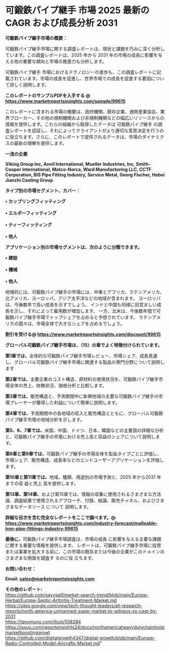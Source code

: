 # 可鍛鉄パイプ継手 市場 2025 最新の CAGR および成長分析 2031

<strong><b>可鍛鉄パイプ継手市場の概要：</b></strong>

可鍛鉄パイプ継手市場に関する調査レポートは、現状と課題を巧みに深く分析しています。この調査レポートは、2025 年から 2031 年の市場の成長に影響を与える他の重要な傾向と市場の推進力も分析します。

可鍛鉄パイプ継手 市場におけるテクノロジーの進歩も、この調査レポートに記載されています。市場の成長を促進し、世界市場での成長を促進する要因について詳しく説明します。

<strong>このレポートのサンプルPDFを入手する @ <a href=https://www.marketreportsinsights.com/sample/99615>https://www.marketreportsinsights.com/sample/99615</a></strong>

このレポートに含まれる市場の概要は、政府機関、既存企業、通商産業協会、業界ブローカー、その他の規制機関および非規制機関などの幅広いリソースからの情報を提供します。これらの組織から取得したデータは 可鍛鉄パイプ継手 の調査レポートを認証し、それによってクライアントがより適切な意思決定を行うのに役立ちます。さらに、このレポートで提供されるデータは、市場のダイナミクスの最新の理解を提供します。

<strong>一流の企業</strong>

<strong><b>Viking Group Inc, Anvil International, Mueller Industries, Inc, Smith-Cooper International, Matco-Norca, Ward Manufacturing LLC, CCTF Corporation, BIS Pipe Fitting Industry, Service Metal, Georg Fischer, Hebei Jianzhi Casting Group</b></strong>

<strong><b>タイプ別の市場セグメント、カバー：</b></strong>

<strong>• カップリングフィッティング<br><br>• エルボーフィッティング<br><br>• ティーフィッティング<br><br>• 他人</strong>

<strong><b>アプリケーション別の市場セグメントは、次のように分類できます。</b></strong>

<strong>• 建設<br><br>• 機械<br><br>• 他人</strong>

 地理的には、可鍛鉄パイプ継手の市場には、中東とアフリカ、ラテンアメリカ、北アメリカ、ヨーロッパ、アジア太平洋などの地域が含まれます。 ヨーロッパは、今後数年で高い成長を示すでしょう。 インドと中国も同様に目覚ましい成長を示し、それによって雇用数が増加します。 一方、北米は、今後数年間で可鍛鉄パイプ継手市場でトップシェアを占めると予想されています。 ラテンアメリカの国々は、市場全体で大きなシェアを占めるでしょう。

<strong>割引を受ける@ <a href=https://www.marketreportsinsights.com/discount/99615>https://www.marketreportsinsights.com/discount/99615</a></strong>

<strong><b>グローバル可鍛鉄パイプ継手市場は、（15）の章でよく特徴付けられています。</b></strong>

<strong><b>第</b></strong><strong><b>1章では、</b></strong>全体的な可鍛鉄パイプ継手市場レビュー、市場シェア、成長見通し、グローバル可鍛鉄パイプ継手市場に関連する製品の専門分野について説明します

<strong><b>第2章では、</b></strong>主要企業のコスト構造、原材料の使用状況を、可鍛鉄パイプ継手市場全体の売上、財務状況、価格分析と比較します。

<strong><b>第3章では、</b></strong>販売構造と、予測期間中に新興地域の主要な可鍛鉄パイプ継手の市場プレーヤーが獲得した利益について簡単に説明します。

<strong><b>第4章では、</b></strong>予測期間中の各地域の収入と販売構造とともに、グローバル可鍛鉄パイプ継手市場の地域分析を示します。

<strong><b>第5、6、7章では、</b></strong>米国、中国、ドイツ、日本、韓国などの主要国の詳細な分析と、可鍛鉄パイプ継手の市場における売上高と収益のシェアについて説明します。

<strong><b>第8章と第9章では、</b></strong>可鍛鉄パイプ継手の市場全体を製品タイプごとに評価し、市場シェア、販売構造、成長率などのエンドユーザーアプリケーションを評価します。

<strong><b>第10章と第11章では、</b></strong>地域、種類、用途別の市場予測と、2025 年から2031 年までの収 益と売上 高を提供します。

<strong><b>第13章、第14章、</b></strong>および第15章では、情報の収集に使用されるさまざまな方法論、調査結果で使用されるアプローチ、付録、結論、販売チャネル、およびさまざまなデータソース について 説明します。

<strong>詳細な目次を含む完全なレポートをここで調べます。@ <a href=https://www.marketreportsinsights.com/industry-forecast/malleable-iron-pipe-fittings-industry-99615>https://www.marketreportsinsights.com/industry-forecast/malleable-iron-pipe-fittings-industry-99615</a></strong>

<strong><b>最後に、</b></strong>可鍛鉄パイプ継手市場調査は、市場の成長 に影響を</a>与える主要な課題に関する重要な情報を提供します。 レポートは、可鍛鉄パイプ継手市場に投資または事業を拡大する前に、この市場の既存または今後の企業がこのドメインのさまざまな側面を調査す るのに役 立ちます。

<strong><b>お問い合わせ：</b></strong>

<strong>Email: </strong><a href=mailto:sales@marketreportsinsights.com><strong>sales@marketreportsinsights.com</strong></a>

<strong>その他のレポート:</strong>
<br>
<a href=https://github.com/sayysaif/market-search-trend/blob/main/Europe-Herbal/Europe-Septic-Arthritis-Treatment-Market.md>https://github.com/sayysaif/market-search-trend/blob/main/Europe-Herbal/Europe-Septic-Arthritis-Treatment-Market.md</a>
<br>
<a href=https://sites.google.com/view/tech-thought-leaders/all-research-reports/north-america-unmanned-super-market-to-witness-xx-cagr-by-2031>https://sites.google.com/view/tech-thought-leaders/all-research-reports/north-america-unmanned-super-market-to-witness-xx-cagr-by-2031</a>
<br>
<a href=https://tanomuno.com/illust/508284>https://tanomuno.com/illust/508284</a>
<br>
<a href=https://issuu.com/reportsinsights24/docs/northamericaheavydutychainhoistmarketboostinggrowt>https://issuu.com/reportsinsights24/docs/northamericaheavydutychainhoistmarketboostinggrowt</a>
<br>
<a href=https://github.com/digitalgrowth4347/digital-growth/blob/main/Europe-Radio-Controlled-Model-Aircrafts-Market.md>https://github.com/digitalgrowth4347/digital-growth/blob/main/Europe-Radio-Controlled-Model-Aircrafts-Market.md</a>"
